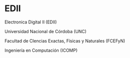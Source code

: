 # EDII
Electronica Digital II (EDII)

Universidad Nacional de Córdoba (UNC)

Facultad de CIencias Exactas, Físicas y Naturales (FCEFyN)

Ingeniería en Computación (ICOMP)
